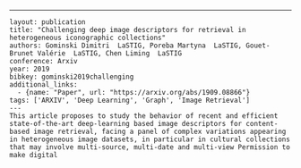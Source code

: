 ---
    layout: publication
    title: "Challenging deep image descriptors for retrieval in heterogeneous iconographic collections"
    authors: Gominski Dimitri  LaSTIG, Poreba Martyna  LaSTIG, Gouet-Brunet Valérie  LaSTIG, Chen Liming  LaSTIG
    conference: Arxiv
    year: 2019
    bibkey: gominski2019challenging
    additional_links:
      - {name: "Paper", url: "https://arxiv.org/abs/1909.08866"}
    tags: ['ARXIV', 'Deep Learning', 'Graph', 'Image Retrieval']
    ---
    This article proposes to study the behavior of recent and efficient state-of-the-art deep-learning based image descriptors for content-based image retrieval, facing a panel of complex variations appearing in heterogeneous image datasets, in particular in cultural collections that may involve multi-source, multi-date and multi-view Permission to make digital
